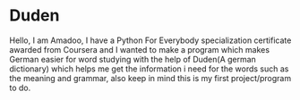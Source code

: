 # Duden
Hello, I am Amadoo, I have a Python For Everybody specialization certificate awarded from Coursera and I wanted to make a program which makes German easier for word studying with the help of Duden(A german dictionary) which helps me get the information i need for the words such as the meaning and grammar, also keep in mind this is my first project/program to do.

